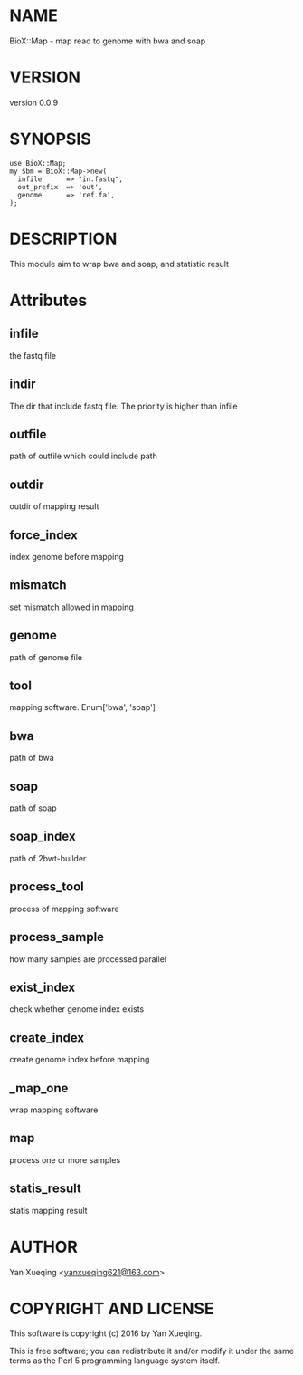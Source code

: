 # NAME

BioX::Map - map read to genome with bwa and soap

# VERSION

version 0.0.9

# SYNOPSIS

    use BioX::Map;
    my $bm = BioX::Map->new(
      infile      => "in.fastq",
      out_prefix  => 'out',
      genome      => 'ref.fa',
    );

# DESCRIPTION

This module aim to wrap bwa and soap, and statistic result

# Attributes

## infile

the fastq file

## indir

The dir that include fastq file. The priority is higher than infile

## outfile

path of outfile which could include path

## outdir

outdir of mapping result

## force\_index

index genome before mapping

## mismatch

set mismatch allowed in mapping

## genome

path of genome file

## tool

mapping software. Enum\['bwa', 'soap'\]

## bwa

path of bwa

## soap

path of soap

## soap\_index

path of 2bwt-builder

## process\_tool

process of mapping software

## process\_sample

how many samples are processed parallel

## exist\_index

check whether genome index exists

## create\_index

create genome index before mapping

## \_map\_one

wrap mapping software

## map

process one or more samples

## statis\_result

statis mapping result

# AUTHOR

Yan Xueqing &lt;yanxueqing621@163.com>

# COPYRIGHT AND LICENSE

This software is copyright (c) 2016 by Yan Xueqing.

This is free software; you can redistribute it and/or modify it under
the same terms as the Perl 5 programming language system itself.
